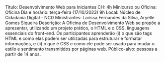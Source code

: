 
Título: Desenvolvimento Web para Iniciantes
CH: 4h
Minicurso ou Oficina: Oficina
Dia e horário: terça-feira (17/10/2023)  9h
Local: Núcleo de Cidadania Digital - NCD
Ministrantes: Larissa Fernandes da Silva, Aryelle Gomes Siqueira
Descrição: A Oficina de Desenvolvimento Web se propõe a apresentar, utilizando um projeto prático, o HTML e o CSS, linguagens essenciais do front-end. Os participantes aprenderão (i) o que são tags HTML e como elas podem ser utilizadas para estruturar e formatar informações, e (ii) o que é  CSS e como ele pode ser usado para mudar o estilo e sentimento transmitidos por páginas web. Público-alvo: pessoas a partir de 14 anos.
